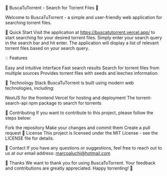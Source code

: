 📁 BuscaTuTorrent - Search for Torrent Files 🧐

Welcome to BuscaTuTorrent - a simple and user-friendly web application for searching torrent files.

🚀 Quick Start
Visit the application at https://buscatutorrent.vercel.app/ to start searching for your desired torrent files. Simply enter your search query in the search bar and hit enter. The application will display a list of relevant torrent files based on your search query.

💡 Features

Easy and intuitive interface
Fast search results
Search for torrent files from multiple sources
Provides torrent files with seeds and leeches information

🔧 Technology Stack
BuscaTuTorrent is built using modern web technologies, including:

NextJS for the frontend
Vercel for hosting and deployment
The torrent-search-api npm package to search for torrents

🤝 Contributing
If you want to contribute to this project, please follow the steps below:

Fork the repository
Make your changes and commit them
Create a pull request
📝 License
This project is licensed under the MIT License - see the LICENSE file for details.

📧 Contact
If you have any questions or suggestions, feel free to reach out to us at our email address: marcoaluchi@hotmail.com

🙏 Thanks
We want to thank you for using BuscaTuTorrent. Your feedback and contributions are greatly appreciated. Happy torrenting! 🚀
